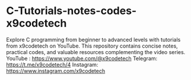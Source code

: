 # C-Tutorials-notes-codes-x9codetech
Explore C programming from beginner to advanced levels with tutorials from x9codetech on YouTube. This repository contains concise notes, practical codes, and valuable resources complementing the video series.
YouTube : https://www.youtube.com/@x9codetech
Telegram: https://t.me/x9codetech/4
Instagram: https://www.instagram.com/x9codetech
